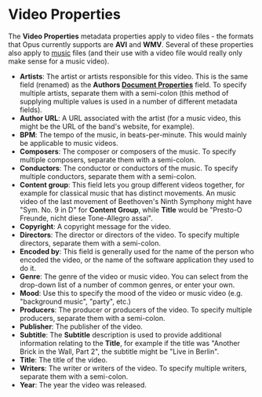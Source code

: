 # Video Properties

The **Video Properties** metadata properties apply to video files - the formats that Opus currently supports are **AVI** and **WMV**. Several of these properties also apply to [music](music_properties/RAEDME.md) files (and their use with a video file would really only make sense for a music video).

- **Artists**: The artist or artists responsible for this video. This is the same field (renamed) as the **Authors [Document Properties](document_properties.md)** field. To specify multiple artists, separate them with a semi-colon (this method of supplying multiple values is used in a number of different metadata fields).
- **Author URL**: A URL associated with the artist (for a music video, this might be the URL of the band's website, for example).
- **BPM**: The tempo of the music, in beats-per-minute. This would mainly be applicable to music videos.
- **Composers**: The composer or composers of the music. To specify multiple composers, separate them with a semi-colon.
- **Conductors**: The conductor or conductors of the music. To specify multiple conductors, separate them with a semi-colon.
- **Content group**: This field lets you group different videos together, for example for classical music that has distinct movements. An music video of the last movement of Beethoven's Ninth Symphony might have "Sym. No. 9 in D" for **Content Group**, while **Title** would be "Presto-O Freunde, nicht diese Tone-Allegro assai".
- **Copyright**: A copyright message for the video.
- **Directors**: The director or directors of the video. To specify multiple directors, separate them with a semi-colon.
- **Encoded by**: This field is generally used for the name of the person who encoded the video, or the name of the software application they used to do it.
- **Genre**: The genre of the video or music video. You can select from the drop-down list of a number of common genres, or enter your own.
- **Mood**: Use this to specify the mood of the video or music video (e.g. "background music", "party", etc.)
- **Producers**: The producer or producers of the video. To specify multiple producers, separate them with a semi-colon.
- **Publisher**: The publisher of the video.
- **Subtitle**: The **Subtitle** description is used to provide additional information relating to the **Title**, for example if the title was "Another Brick in the Wall, Part 2", the subtitle might be "Live in Berlin".
- **Title**: The title of the video.
- **Writers**: The writer or writers of the video. To specify multiple writers, separate them with a semi-colon.
- **Year**: The year the video was released.

 
